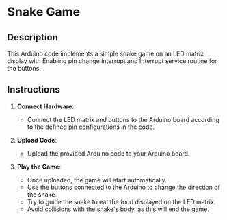 # Snake Game


## Description

This Arduino code implements a simple snake game on an LED matrix display with Enabling pin change interrupt and  Interrupt service routine for the buttons.

## Instructions

1. **Connect Hardware**:
   - Connect the LED matrix and buttons to the Arduino board according to the defined pin configurations in the code.

2. **Upload Code**:
   - Upload the provided Arduino code to your Arduino board.

3. **Play the Game**:
   - Once uploaded, the game will start automatically.
   - Use the buttons connected to the Arduino to change the direction of the snake.
   - Try to guide the snake to eat the food displayed on the LED matrix.
   - Avoid collisions with the snake's body, as this will end the game.

